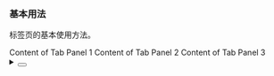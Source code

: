 ### 基本用法

标签页的基本使用方法。

<div class="cell-demo vp-raw">
  <yc-tabs default-active-key="2">
    <yc-tab-pane
      path="1"
      title="Tab 1">
      Content of Tab Panel 1
    </yc-tab-pane>
    <yc-tab-pane
      path="2"
      title="Tab 2">
      Content of Tab Panel 2
    </yc-tab-pane>
    <yc-tab-pane path="3">
      <template #title>Tab 3</template>
      Content of Tab Panel 3
    </yc-tab-pane>
  </yc-tabs>
</div>

<details>
<summary>
 <button class="code-btn"  >
    <icon-code />
 </button>
</summary>

```vue
<template>
  <yc-tabs default-active-key="2">
    <yc-tab-pane
      path="1"
      title="Tab 1">
      Content of Tab Panel 1
    </yc-tab-pane>
    <yc-tab-pane
      path="2"
      title="Tab 2">
      Content of Tab Panel 2
    </yc-tab-pane>
    <yc-tab-pane path="3">
      <template #title>Tab 3</template>
      Content of Tab Panel 3
    </yc-tab-pane>
  </yc-tabs>
</template>
```

</details>
